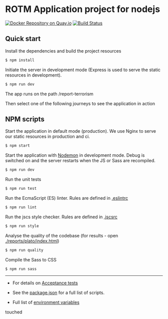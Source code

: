 # ROTM Application project for nodejs

[![Docker Repository on Quay.io](https://quay.io/repository/ukhomeofficedigital/rotm-app/status "Docker Repository on Quay.io")](https://quay.io/repository/ukhomeofficedigital/rotm-app)
[![Build Status](https://drone.digital.homeoffice.gov.uk/api/badges/UKHomeOffice/rotm/status.svg)](https://drone.digital.homeoffice.gov.uk/UKHomeOffice/rotm)


## Quick start

Install the dependencies and build the project resources
```bash
$ npm install
```

Initiate the server in development mode (Express is used to serve the static resources in development).
```bash
$ npm run dev
```

The app runs on the path /report-terrorism

Then select one of the following journeys to see the application in action

## NPM scripts

Start the application in default mode (production).
We use Nginx to serve our static resources in production and ci.
```bash
$ npm start
```

Start the application with [Nodemon](https://www.npmjs.com/package/nodemon) in development mode.
Debug is switched on and the server restarts when the JS or Sass are recompiled.
```bash
$ npm run dev
```

Run the unit tests
```bash
$ npm run test
```

Run the EcmaScript (ES) linter.  Rules are defined in [.eslintrc](./.eslintrc)
```bash
$ npm run lint
```

Run the jscs style checker. Rules are defined in [.jscsrc](./.jscsrc)
```bash
$ npm run style
```

Analyse the quality of the codebase (for results - open [./reports/plato/index.html](./reports/plato/index.html))
```bash
$ npm run quality
```

Compile the Sass to CSS
```bash
$ npm run sass
```

_____________________________________________________________

- For details on [Acceptance tests](https://github.com/UKHomeOffice/RTM/tree/master/acceptance_tests)

- See the [package.json](./package.json) for a full list of scripts.

- Full list of [environment variables](./documentation/ENVIRONMENT_VARIABLES.md)

touched
